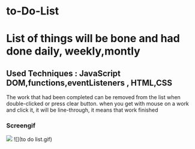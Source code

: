 # to-Do-List

<h1> List of  things will be bone and had done daily, weekly,montly</h1>
<h2> Used Techniques : JavaScript DOM,functions,eventListeners , HTML,CSS</h2>
The work that had been completed can be removed from the list when double-clicked or press clear button. when you get with mouse on a work and click it, it will be line-through, it means that work finished
<h3>Screengif</h3>
<img src="toDoList.gif">
![](to do list.gif)
